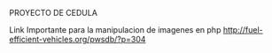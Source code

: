 PROYECTO DE CEDULA

Link Importante para la manipulacion de imagenes en php
http://fuel-efficient-vehicles.org/pwsdb/?p=304
